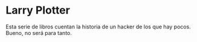
# Larry Plotter

Esta serie de libros cuentan la historia de un hacker de los que hay pocos.
Bueno, no será para tanto.